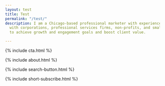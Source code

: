 ```yaml
---
layout: test
title: Test
permalink: "/test/"
description: I am a Chicago-based professional marketer with experience partnering
  with corporations, professional services firms, non-profits, and small business
  to achieve growth and engagement goals and boost client value.

---
```

{% include cta.html %}

{% include about.html %}

{% include search-button.html %}

{% include short-subscribe.html %}